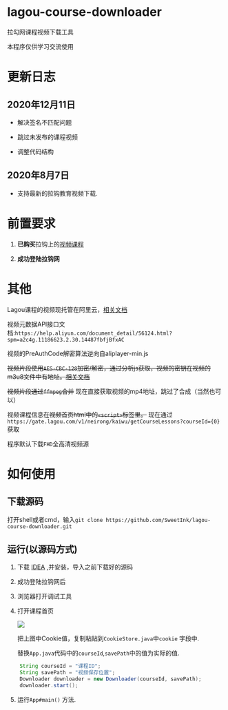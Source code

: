# lagou-course-downloader
拉勾网课程视频下载工具

本程序仅供学习交流使用

# 更新日志
## 2020年12月11日

- 解决签名不匹配问题

- 跳过未发布的课程视频

- 调整代码结构

## 2020年8月7日
- 支持最新的拉钩教育视频下载.


# 前置要求

1. **已购买**拉钩上的[视频课程](https://kaiwu.lagou.com/)

2. **成功登陆拉钩网**

# 其他

Lagou课程的视频现托管在阿里云，[相关文档](https://help.aliyun.com/product/29932.html?spm=a2c4g.11186623.3.1.3a082168qYWI6d)

视频元数据API接口文档:`https://help.aliyun.com/document_detail/56124.html?spm=a2c4g.11186623.2.30.14487fbfjBfxAC`

视频的PreAuthCode解密算法逆向自aliplayer-min.js

~~视频片段使用`AES-CBC-128`加密/解密，通过分析js获取，视频的密钥在视频的m3u8文件中有地址。[相关文档](https://cloud.tencent.com/document/product/266/9638)~~

~~视频片段通过`ffmpeg`合并~~
现在直接获取视频的mp4地址，跳过了合成（当然也可以）

视频课程信息~~在视频首页html中的`<script>`标签里。~~ 现在通过`https://gate.lagou.com/v1/neirong/kaiwu/getCourseLessons?courseId={0}` 获取

程序默认下载`FHD`全高清视频源

# 如何使用

## 下载源码

打开shell或者cmd，输入`git clone https://github.com/SweetInk/lagou-course-downloader.git`

## 运行(以源码方式)

1. 下载 [IDEA](https://www.jetbrains.com/idea/download/#section=windows) ,并安装，导入之前下载好的源码

2. 成功登陆拉钩网后

3. 浏览器打开调试工具

4. 打开课程首页

    ![](http://ww1.sinaimg.cn/large/005ViNx8ly1g5mdhltkh8j31yy0mf11q.jpg)

    把上图中Cookie值，复制粘贴到`CookieStore.java`中`cookie` 字段中.

    替换`App.java`代码中的`courseId`,`savePath`中的值为实际的值.
```java
    String courseId = "课程ID";
    String savePath = "视频保存位置";
    Downloader downloader = new Downloader(courseId, savePath);
    downloader.start();
```
5. 运行`App#main()` 方法.
